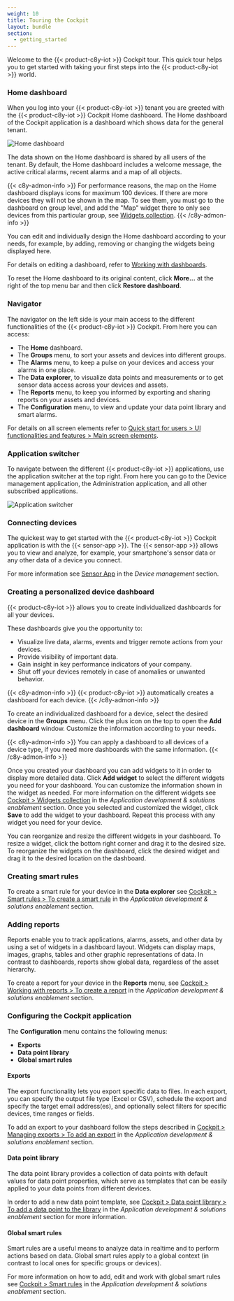 ```yaml
---
weight: 10
title: Touring the Cockpit
layout: bundle
section:
  - getting_started
---
```



Welcome to the {{< product-c8y-iot >}} Cockpit tour. This quick tour helps you to get started with taking your first steps into the {{< product-c8y-iot >}} world.

<a name="home"></a>
### Home dashboard

When you log into your {{< product-c8y-iot >}} tenant you are greeted with the {{< product-c8y-iot >}} Cockpit Home dashboard. The Home dashboard of the Cockpit application is a dashboard which shows data for the general tenant.

![Home dashboard](/images/users-guide/cockpit/cockpit-home-screen.png)

The data shown on the Home dashboard is shared by all users of the tenant. By default, the Home dashboard includes a welcome message, the active critical alarms, recent alarms and a map of all objects.

{{< c8y-admon-info >}}
For performance reasons, the map on the Home dashboard displays icons for maximum 100 devices. If there are more devices they will not be shown in the map. To see them, you must go to the dashboard on group level, and add the "Map" widget there to only see devices from this particular group, see [Widgets collection](#widgets-collection).
{{< /c8y-admon-info >}}

You can edit and individually design the Home dashboard according to your needs, for example, by adding, removing or changing the widgets being displayed here.

For details on editing a dashboard, refer to [Working with dashboards](#dashboards).

To reset the Home dashboard to its original content, click **More...** at the right of the top menu bar and then click **Restore dashboard**.


### Navigator

The navigator on the left side is your main access to the different functionalities of the {{< product-c8y-iot >}} Cockpit. From here you can access:

* The **Home** dashboard.
* The **Groups** menu, to sort your assets and devices into different groups.
* The **Alarms** menu, to keep a pulse on your devices and access your alarms in one place.
* The **Data explorer**, to visualize data points and measurements or to get sensor data access across your devices and assets.
* The **Reports** menu, to keep you informed by exporting and sharing reports on your assets and devices.
* The **Configuration** menu, to view and update your data point library and smart alarms.


For details on all screen elements refer to [Quick start for users > UI functionalities and features > Main screen elements](/getting-started/gui-features/#screen).


### Application switcher

To navigate between the different {{< product-c8y-iot >}} applications, use the application switcher at the top right. From here you can go to the Device management application, the Administration application, and all other subscribed applications.

<img src="/images/users-guide/getting-started/getting-started-application-switcher.png" alt="Application switcher" style="max-width: 100%">


### Connecting devices

The quickest way to get started with the {{< product-c8y-iot >}} Cockpit application is with the {{< sensor-app >}}. The {{< sensor-app >}} allows you to view and analyze, for example, your smartphone's sensor data or any other data of a device you connect.

For more information see [Sensor App](guides/sensor-app) in the *Device management* section.

### Creating a personalized device dashboard

{{< product-c8y-iot >}} allows you to create individualized dashboards for all your devices.

These dashboards give you the opportunity to:

- Visualize live data, alarms, events and trigger remote actions from your devices.
- Provide visibility of important data.
- Gain insight in key performance indicators of your company.
- Shut off your devices remotely in case of anomalies or unwanted behavior.

{{< c8y-admon-info >}}
{{< product-c8y-iot >}} automatically creates a dashboard for each device.
{{< /c8y-admon-info >}}

To create an individualized dashboard for a device, select the desired device in the **Groups** menu. Click the plus icon on the top to open the **Add dashboard** window. Customize the information according to your needs.

{{< c8y-admon-info >}}
You can apply a dashboard to all devices of a device type, if you need more dashboards with the same information.
{{< /c8y-admon-info >}}

Once you created your dashboard you can add widgets to it in order to display more detailed data. Click **Add widget** to select the different widgets you need for your dashboard. You can customize the information shown in the widget as needed.
For more information on the different widgets see [Cockpit > Widgets collection](/guides/cockpit/widgets-collection) in the *Application development & solutions enablement* section.
Once you selected and customized the widget, click **Save** to add the widget to your dashboard. Repeat this process with any widget you need for your device.

You can reorganize and resize the different widgets in your dashboard. To resize a widget, click the bottom right corner and drag it to the desired size. To reorganize the widgets on the dashboard, click the desired widget and drag it to the desired location on the dashboard.


### Creating smart rules

To create a smart rule for your device in the **Data explorer** see [Cockpit > Smart rules > To create a smart rule](/guides/cockpit/smart-rules/#create-rules) in the *Application development & solutions enablement* section.


### Adding reports

Reports enable you to track applications, alarms, assets, and other data by using a set of widgets in a dashboard layout. Widgets can display maps, images, graphs, tables and other graphic representations of data. In contrast to dashboards, reports show global data, regardless of the asset hierarchy.

To create a report for your device in the **Reports** menu, see [Cockpit > Working with reports > To create a report](/guides/cockpit/reports/#create-report) in the *Application development & solutions enablement* section.

### Configuring the Cockpit application

The **Configuration** menu contains the following menus:

* **Exports**
* **Data point library**
* **Global smart rules**

#### Exports

The export functionality lets you export specific data to files. In each export, you can specify the output file type (Excel or CSV), schedule the export and specify the target email address(es), and optionally select filters for specific devices, time ranges or fields.

To add an export to your dashboard follow the steps described in [Cockpit > Managing exports > To add an export](/guides/cockpit/exports/#add-export) in the *Application development & solutions enablement* section.

#### Data point library

The data point library provides a collection of data points with default values for data point properties, which serve as templates that can be easily applied to your data points from different devices.

In order to add a new data point template, see [Cockpit > Data point library > To add a data point to the library](/guides/cockpit/data-point-library/) in the *Application development & solutions enablement* section for more information.

#### Global smart rules

Smart rules are a useful means to analyze data in realtime and to perform actions based on data. Global smart rules apply to a global context (in contrast to local ones for specific groups or devices).

For more information on how to add, edit and work with global smart rules see [Cockpit > Smart rules](/guides/cockpit/smart-rules) in the *Application development & solutions enablement* section.
